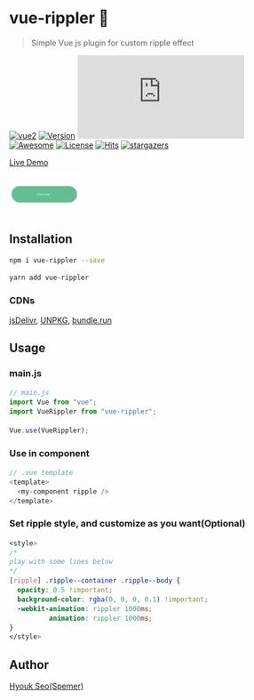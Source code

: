 # vue-rippler 🎉

> Simple Vue.js plugin for custom ripple effect

[![vue2](https://img.shields.io/badge/vue-2.x-brightgreen.svg)](https://vuejs.org/)
[![Version](https://img.shields.io/npm/v/vue-rippler.svg)](https://www.npmjs.com/package/vue-rippler)
[![Gzipsize](https://img.badgesize.io/spemer/vue-rippler/master/src/vue-rippler.js?compression=gzip)](https://www.npmjs.com/package/vue-rippler)
[![Awesome](https://cdn.rawgit.com/sindresorhus/awesome/d7305f38d29fed78fa85652e3a63e154dd8e8829/media/badge.svg)](https://github.com/vuejs/awesome-vue#miscellaneous)
[![License](https://img.shields.io/npm/l/vue-rippler.svg)](https://github.com/spemer/vue-rippler)
[![Hits](https://hits.seeyoufarm.com/api/count/incr/badge.svg?url=https%3A%2F%2Fgithub.com%2Fspemer%2Fvue-rippler&count_bg=%2379C83D&title_bg=%23555555&icon=&icon_color=%23E7E7E7&title=hits&edge_flat=false)](https://github.com/spemer/vue-rippler)
[![stargazers](https://img.shields.io/github/stars/spemer/vue-rippler?style=social)](https://github.com/spemer/vue-rippler)

[Live Demo](https://spemer.github.io/vue-rippler/)

<img src="https://github.com/spemer/vue-rippler/blob/master/docs/src/assets/vue-rippler.gif?raw=true" height="25%" width="25%">

## Installation

```bash
npm i vue-rippler --save
```

```bash
yarn add vue-rippler
```

### CDNs

[jsDelivr](https://cdn.jsdelivr.net/npm/vue-rippler/),
[UNPKG](https://unpkg.com/vue-rippler/),
[bundle.run](https://bundle.run/vue-rippler)

## Usage

### main.js

```javascript
// main.js
import Vue from "vue";
import VueRippler from "vue-rippler";

Vue.use(VueRippler);
```

### Use in component

```javascript
// .vue template
<template>
  <my-component ripple />
</template>
```

### Set ripple style, and customize as you want(Optional)

```css
<style>
/*
play with some lines below
*/
[ripple] .ripple--container .ripple--body {
  opacity: 0.5 !important;
  background-color: rgba(0, 0, 0, 0.1) !important;
  -webkit-animation: rippler 1000ms;
          animation: rippler 1000ms;
}
</style>
```

## Author

[Hyouk Seo(Spemer)](https://github.com/spemer)
